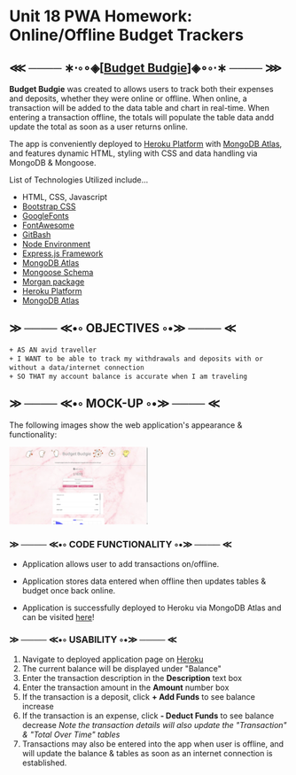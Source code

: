 # Unit 18 PWA Homework: Online/Offline Budget Trackers

## ⋘ ──── ∗⋅◦∘◈\[[Budget Budgie](https://budget-budgie.herokuapp.com/)\]◈∘◦⋅∗ ──── ⋙

**Budget Budgie** was created to allows users to track both their expenses and deposits, whether they were online or offline. When online, a transaction will be added to the data table and chart in real-time. When entering a transaction offline, the totals will populate the table data andd update the total as soon as a user returns online.

The app is conveniently deployed to [Heroku Platform](https://www.heroku.com/) with [MongoDB Atlas](https://www.mongodb.com/cloud/atlas), and features dynamic HTML, styling with CSS and data handling via MongoDB & Mongoose.

List of Technologies Utilized include...

- HTML, CSS, Javascript
- [Bootstrap CSS](https://getbootstrap.com/)
- [GoogleFonts](https://fonts.google.com/)
- [FontAwesome](https://fontawesome.com/)
- [GitBash](https://gitforwindows.org/)
- [Node Environment](https://nodejs.org/en/about/)
- [Express.js Framework](https://expressjs.com/)
- [MongoDB Atlas](https://www.mongodb.com/cloud/atlas)
- [Mongoose Schema](https://mongoosejs.com/)
- [Morgan package](https://www.npmjs.com/package/morgan)
- [Heroku Platform](https://www.heroku.com/)
- [MongoDB Atlas](https://www.mongodb.com/cloud/atlas)

## ≫ ──── ≪•◦ OBJECTIVES ◦•≫ ──── ≪

```
+ AS AN avid traveller
+ I WANT to be able to track my withdrawals and deposits with or without a data/internet connection
+ SO THAT my account balance is accurate when I am traveling
```

## ≫ ──── ≪•◦ MOCK-UP ◦•≫ ──── ≪

The following images show the web application's appearance & functionality:

<p float="left">
    <img src="/public/assets/img/app.png" alt="Budget Budgie" width="250" style="margin-right: 10px;" />
</p>

### ≫ ──── ≪•◦ CODE FUNCTIONALITY ◦•≫ ──── ≪

- Application allows user to add transactions on/offline.

- Application stores data entered when offline then updates tables & budget once back online.

- Application is successfully deployed to Heroku via MongoDB Atlas and can be visited [here](https://budget-budgie.herokuapp.com/)!

### ≫ ──── ≪•◦ USABILITY ◦•≫ ──── ≪

1. Navigate to deployed application page on [Heroku](https://budget-budgie.herokuapp.com/)
2. The current balance will be displayed under "Balance"
3. Enter the transaction description in the **Description** text box
4. Enter the transaction amount in the **Amount** number box
5. If the transaction is a deposit, click **+ Add Funds** to see balance increase
6. If the transaction is an expense, click **- Deduct Funds** to see balance decrease
   _Note the transaction details will also update the "Transaction" & "Total Over Time" tables_
7. Transactions may also be entered into the app when user is offline, and will update the balance & tables as soon as an internet connection is established.
